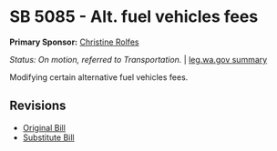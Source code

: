 # SB 5085 - Alt. fuel vehicles fees
**Primary Sponsor:** [Christine Rolfes](/person/leg/christine.rolfes.md)

*Status: On motion, referred to Transportation.* | [leg.wa.gov summary](https://app.leg.wa.gov/billsummary?BillNumber=5085&Year=2021)

Modifying certain alternative fuel vehicles fees.

## Revisions
* [Original Bill](1/)
* [Substitute Bill](S/)